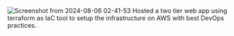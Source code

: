 ![Screenshot from 2024-08-06 02-41-53](https://github.com/user-attachments/assets/932b2248-9893-447d-b543-5936b346e2da)
Hosted a two tier web app using terraform as IaC tool to setup the infrastructure on AWS with best DevOps practices.
